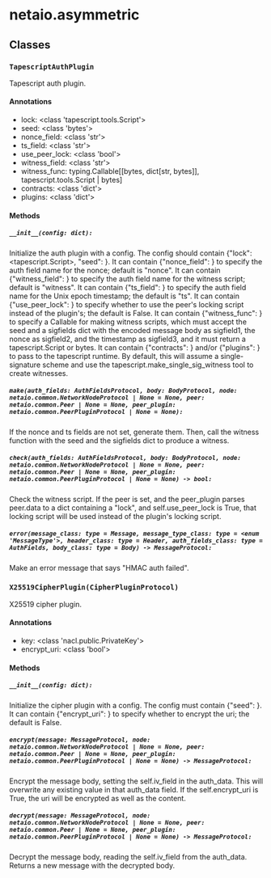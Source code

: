 # netaio.asymmetric

## Classes

### `TapescriptAuthPlugin`

Tapescript auth plugin.

#### Annotations

- lock: <class 'tapescript.tools.Script'>
- seed: <class 'bytes'>
- nonce_field: <class 'str'>
- ts_field: <class 'str'>
- use_peer_lock: <class 'bool'>
- witness_field: <class 'str'>
- witness_func: typing.Callable[[bytes, dict[str, bytes]],
tapescript.tools.Script | bytes]
- contracts: <class 'dict'>
- plugins: <class 'dict'>

#### Methods

##### `__init__(config: dict):`

Initialize the auth plugin with a config. The config should contain {"lock":
<tapescript.Script>, "seed": <bytes>}. It can contain {"nonce_field": <str>} to
specify the auth field name for the nonce; default is "nonce". It can contain
{"witness_field": <str>} to specify the auth field name for the witness script;
default is "witness". It can contain {"ts_field": <str>} to specify the auth
field name for the Unix epoch timestamp; the default is "ts". It can contain
{"use_peer_lock": <bool>} to specify whether to use the peer's locking script
instead of the plugin's; the default is False. It can contain {"witness_func":
<Callable>} to specify a Callable for making witness scripts, which must accept
the seed and a sigfields dict with the encoded message body as sigfield1, the
nonce as sigfield2, and the timestamp as sigfield3, and it must return a
tapescript.Script or bytes. It can contain {"contracts": <dict>} and/or
{"plugins": <dict>} to pass to the tapescript runtime. By default, this will
assume a single-signature scheme and use the tapescript.make_single_sig_witness
tool to create witnesses.

##### `make(auth_fields: AuthFieldsProtocol, body: BodyProtocol, node: netaio.common.NetworkNodeProtocol | None = None, peer: netaio.common.Peer | None = None, peer_plugin: netaio.common.PeerPluginProtocol | None = None):`

If the nonce and ts fields are not set, generate them. Then, call the witness
function with the seed and the sigfields dict to produce a witness.

##### `check(auth_fields: AuthFieldsProtocol, body: BodyProtocol, node: netaio.common.NetworkNodeProtocol | None = None, peer: netaio.common.Peer | None = None, peer_plugin: netaio.common.PeerPluginProtocol | None = None) -> bool:`

Check the witness script. If the peer is set, and the peer_plugin parses
peer.data to a dict containing a "lock", and self.use_peer_lock is True, that
locking script will be used instead of the plugin's locking script.

##### `error(message_class: type = Message, message_type_class: type = <enum 'MessageType'>, header_class: type = Header, auth_fields_class: type = AuthFields, body_class: type = Body) -> MessageProtocol:`

Make an error message that says "HMAC auth failed".

### `X25519CipherPlugin(CipherPluginProtocol)`

X25519 cipher plugin.

#### Annotations

- key: <class 'nacl.public.PrivateKey'>
- encrypt_uri: <class 'bool'>

#### Methods

##### `__init__(config: dict):`

Initialize the cipher plugin with a config. The config must contain {"seed":
<bytes>}. It can contain {"encrypt_uri": <bool>} to specify whether to encrypt
the uri; the default is False.

##### `encrypt(message: MessageProtocol, node: netaio.common.NetworkNodeProtocol | None = None, peer: netaio.common.Peer | None = None, peer_plugin: netaio.common.PeerPluginProtocol | None = None) -> MessageProtocol:`

Encrypt the message body, setting the self.iv_field in the auth_data. This will
overwrite any existing value in that auth_data field. If the self.encrypt_uri is
True, the uri will be encrypted as well as the content.

##### `decrypt(message: MessageProtocol, node: netaio.common.NetworkNodeProtocol | None = None, peer: netaio.common.Peer | None = None, peer_plugin: netaio.common.PeerPluginProtocol | None = None) -> MessageProtocol:`

Decrypt the message body, reading the self.iv_field from the auth_data. Returns
a new message with the decrypted body.
